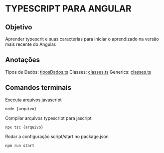 # TYPESCRIPT PARA ANGULAR

## Objetivo
Aprender typescrit e suas caracterias para iniciar o aprendizado na versão mais recente do Angular.

## Anotações

Tipos de Dados: [tiposDados.ts](src\tiposDados.ts)
Classes: [classes.ts](src\classes.ts)
Generics: [classes.ts](src\generics.ts)

## Comandos terminais

Executa arquivos javascript

    node {arquivo} 

Compilar arquivos typescript para jascript

    npx tsc {arquivo}

Rodar a configuração script/start no package.json

    npm run start


    
    